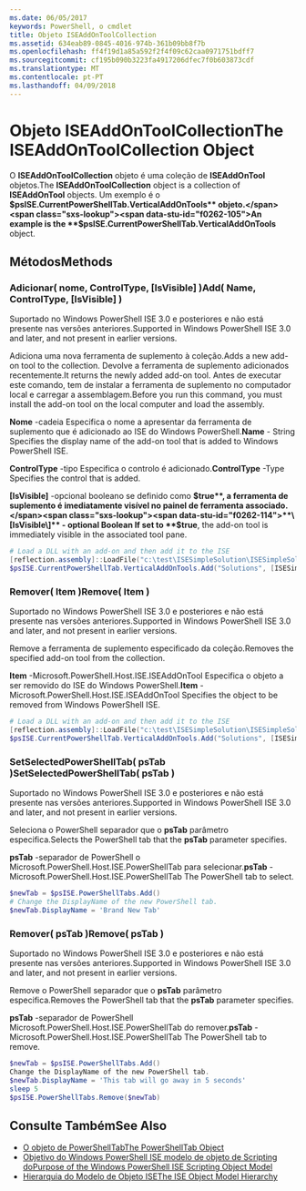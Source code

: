 ```yaml
---
ms.date: 06/05/2017
keywords: PowerShell, o cmdlet
title: Objeto ISEAddOnToolCollection
ms.assetid: 634eab89-0845-4016-974b-361b09bb8f7b
ms.openlocfilehash: ff4f19d1a85a592f2f4f09c62caa0971751bdff7
ms.sourcegitcommit: cf195b090b3223fa4917206dfec7f0b603873cdf
ms.translationtype: MT
ms.contentlocale: pt-PT
ms.lasthandoff: 04/09/2018
---
```

# <a name="the-iseaddontoolcollection-object"></a><span data-ttu-id="f0262-103">Objeto ISEAddOnToolCollection</span><span class="sxs-lookup"><span data-stu-id="f0262-103">The ISEAddOnToolCollection Object</span></span>

<span data-ttu-id="f0262-104">O **ISEAddOnToolCollection** objeto é uma coleção de **ISEAddOnTool** objetos.</span><span class="sxs-lookup"><span data-stu-id="f0262-104">The **ISEAddOnToolCollection** object is a collection of **ISEAddOnTool** objects.</span></span> <span data-ttu-id="f0262-105">Um exemplo é o **$psISE.CurrentPowerShellTab.VerticalAddOnTools** objeto.</span><span class="sxs-lookup"><span data-stu-id="f0262-105">An example is the **$psISE.CurrentPowerShellTab.VerticalAddOnTools** object.</span></span>

## <a name="methods"></a><span data-ttu-id="f0262-106">Métodos</span><span class="sxs-lookup"><span data-stu-id="f0262-106">Methods</span></span>

### <a name="add-name-controltype-isvisible-"></a><span data-ttu-id="f0262-107">Adicionar\( nome, ControlType, \[IsVisible\] \)</span><span class="sxs-lookup"><span data-stu-id="f0262-107">Add\( Name, ControlType, \[IsVisible\] \)</span></span>

<span data-ttu-id="f0262-108">Suportado no Windows PowerShell ISE 3.0 e posteriores e não está presente nas versões anteriores.</span><span class="sxs-lookup"><span data-stu-id="f0262-108">Supported in Windows PowerShell ISE 3.0 and later, and not present in earlier versions.</span></span>

<span data-ttu-id="f0262-109">Adiciona uma nova ferramenta de suplemento à coleção.</span><span class="sxs-lookup"><span data-stu-id="f0262-109">Adds a new add-on tool to the collection.</span></span> <span data-ttu-id="f0262-110">Devolve a ferramenta de suplemento adicionados recentemente.</span><span class="sxs-lookup"><span data-stu-id="f0262-110">It returns the newly added add-on tool.</span></span> <span data-ttu-id="f0262-111">Antes de executar este comando, tem de instalar a ferramenta de suplemento no computador local e carregar a assemblagem.</span><span class="sxs-lookup"><span data-stu-id="f0262-111">Before you run this command, you must install the add-on tool on the local computer and load the assembly.</span></span>

<span data-ttu-id="f0262-112">**Nome** -cadeia Especifica o nome a apresentar da ferramenta de suplemento que é adicionado ao ISE do Windows PowerShell.</span><span class="sxs-lookup"><span data-stu-id="f0262-112">**Name** - String Specifies the display name of the add-on tool that is added to Windows PowerShell ISE.</span></span>

<span data-ttu-id="f0262-113">**ControlType** -tipo Especifica o controlo é adicionado.</span><span class="sxs-lookup"><span data-stu-id="f0262-113">**ControlType** -Type Specifies the control that is added.</span></span>

<span data-ttu-id="f0262-114">**\[IsVisible\]**  -opcional booleano se definido como **$true**, a ferramenta de suplemento é imediatamente visível no painel de ferramenta associado.</span><span class="sxs-lookup"><span data-stu-id="f0262-114">**\[IsVisible\]** - optional Boolean If set to **$true**, the add-on tool is immediately visible in the associated tool pane.</span></span>

```powershell
# Load a DLL with an add-on and then add it to the ISE
[reflection.assembly]::LoadFile("c:\test\ISESimpleSolution\ISESimpleSolution.dll")
$psISE.CurrentPowerShellTab.VerticalAddOnTools.Add("Solutions", [ISESimpleSolution.Solution], $true)
```

### <a name="remove-item-"></a><span data-ttu-id="f0262-115">Remover\( Item \)</span><span class="sxs-lookup"><span data-stu-id="f0262-115">Remove\( Item \)</span></span>

<span data-ttu-id="f0262-116">Suportado no Windows PowerShell ISE 3.0 e posteriores e não está presente nas versões anteriores.</span><span class="sxs-lookup"><span data-stu-id="f0262-116">Supported in Windows PowerShell ISE 3.0 and later, and not present in earlier versions.</span></span>

<span data-ttu-id="f0262-117">Remove a ferramenta de suplemento especificado da coleção.</span><span class="sxs-lookup"><span data-stu-id="f0262-117">Removes the specified add-on tool from the collection.</span></span>

<span data-ttu-id="f0262-118">**Item** -Microsoft.PowerShell.Host.ISE.ISEAddOnTool Especifica o objeto a ser removido do ISE do Windows PowerShell.</span><span class="sxs-lookup"><span data-stu-id="f0262-118">**Item** - Microsoft.PowerShell.Host.ISE.ISEAddOnTool Specifies the object to be removed from Windows PowerShell ISE.</span></span>

```powershell
# Load a DLL with an add-on and then add it to the ISE
[reflection.assembly]::LoadFile("c:\test\ISESimpleSolution\ISESimpleSolution.dll")
$psISE.CurrentPowerShellTab.VerticalAddOnTools.Add("Solutions", [ISESimpleSolution.Solution], $true)
```

### <a name="setselectedpowershelltab-pstab-"></a><span data-ttu-id="f0262-119">SetSelectedPowerShellTab\( psTab \)</span><span class="sxs-lookup"><span data-stu-id="f0262-119">SetSelectedPowerShellTab\( psTab \)</span></span>

<span data-ttu-id="f0262-120">Suportado no Windows PowerShell ISE 3.0 e posteriores e não está presente nas versões anteriores.</span><span class="sxs-lookup"><span data-stu-id="f0262-120">Supported in Windows PowerShell ISE 3.0 and later, and not present in earlier versions.</span></span>

<span data-ttu-id="f0262-121">Seleciona o PowerShell separador que o **psTab** parâmetro especifica.</span><span class="sxs-lookup"><span data-stu-id="f0262-121">Selects the PowerShell tab that the **psTab** parameter specifies.</span></span>

<span data-ttu-id="f0262-122">**psTab** -separador de PowerShell o Microsoft.PowerShell.Host.ISE.PowerShellTab para selecionar.</span><span class="sxs-lookup"><span data-stu-id="f0262-122">**psTab** - Microsoft.PowerShell.Host.ISE.PowerShellTab The PowerShell tab to select.</span></span>

```powershell
$newTab = $psISE.PowerShellTabs.Add()
# Change the DisplayName of the new PowerShell tab.
$newTab.DisplayName = 'Brand New Tab'
```

### <a name="remove-pstab-"></a><span data-ttu-id="f0262-123">Remover\( psTab \)</span><span class="sxs-lookup"><span data-stu-id="f0262-123">Remove\( psTab \)</span></span>

<span data-ttu-id="f0262-124">Suportado no Windows PowerShell ISE 3.0 e posteriores e não está presente nas versões anteriores.</span><span class="sxs-lookup"><span data-stu-id="f0262-124">Supported in Windows PowerShell ISE 3.0 and later, and not present in earlier versions.</span></span>

<span data-ttu-id="f0262-125">Remove o PowerShell separador que o **psTab** parâmetro especifica.</span><span class="sxs-lookup"><span data-stu-id="f0262-125">Removes the PowerShell tab that the **psTab** parameter specifies.</span></span>

<span data-ttu-id="f0262-126">**psTab** -separador de PowerShell Microsoft.PowerShell.Host.ISE.PowerShellTab do remover.</span><span class="sxs-lookup"><span data-stu-id="f0262-126">**psTab** - Microsoft.PowerShell.Host.ISE.PowerShellTab The PowerShell tab to remove.</span></span>

```powershell
$newTab = $psISE.PowerShellTabs.Add()
Change the DisplayName of the new PowerShell tab.
$newTab.DisplayName = 'This tab will go away in 5 seconds'
sleep 5
$psISE.PowerShellTabs.Remove($newTab)
```

## <a name="see-also"></a><span data-ttu-id="f0262-127">Consulte Também</span><span class="sxs-lookup"><span data-stu-id="f0262-127">See Also</span></span>

- [<span data-ttu-id="f0262-128">O objeto de PowerShellTab</span><span class="sxs-lookup"><span data-stu-id="f0262-128">The PowerShellTab Object</span></span>](The-PowerShellTab-Object.md)
- [<span data-ttu-id="f0262-129">Objetivo do Windows PowerShell ISE modelo de objeto de Scripting do</span><span class="sxs-lookup"><span data-stu-id="f0262-129">Purpose of the Windows PowerShell ISE Scripting Object Model</span></span>](Purpose-of-the-Windows-PowerShell-ISE-Scripting-Object-Model.md)
- [<span data-ttu-id="f0262-130">Hierarquia do Modelo de Objeto ISE</span><span class="sxs-lookup"><span data-stu-id="f0262-130">The ISE Object Model Hierarchy</span></span>](The-ISE-Object-Model-Hierarchy.md)